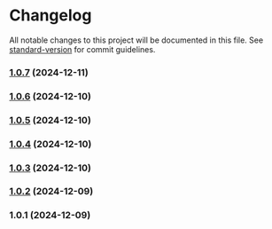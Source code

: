 # Changelog

All notable changes to this project will be documented in this file. See [standard-version](https://github.com/conventional-changelog/standard-version) for commit guidelines.

### [1.0.7](https://github.com/similie/ellipsies/compare/v1.0.6...v1.0.7) (2024-12-11)

### [1.0.6](https://github.com/similie/ellipsies/compare/v1.0.5...v1.0.6) (2024-12-10)

### [1.0.5](https://github.com/similie/ellipsies/compare/v1.0.4...v1.0.5) (2024-12-10)

### [1.0.4](https://github.com/similie/ellipsies/compare/v1.0.3...v1.0.4) (2024-12-10)

### [1.0.3](https://github.com/similie/ellipsies/compare/v1.0.2...v1.0.3) (2024-12-10)

### [1.0.2](https://github.com/similie/ellipsies/compare/v1.0.1...v1.0.2) (2024-12-09)

### 1.0.1 (2024-12-09)
